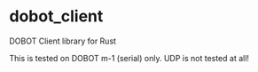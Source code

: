 # dobot_client
DOBOT Client library for Rust

This is tested on DOBOT m-1 (serial) only.
UDP is not tested at all!
